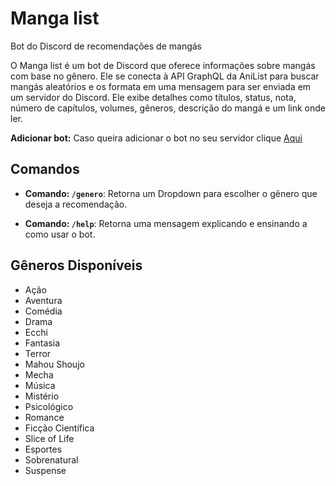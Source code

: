 # Manga list
Bot do Discord de recomendações de mangás

O Manga list é um bot de Discord que oferece informações sobre mangás com base no gênero. Ele se conecta à API GraphQL da AniList para buscar mangás aleatórios e os formata em uma mensagem para ser enviada em um servidor do Discord. Ele exibe detalhes como títulos, status, nota, número de capítulos, volumes, gêneros, descrição do mangá e um link onde ler.

**Adicionar bot:** Caso queira adicionar o bot no seu servidor clique <a style="" href="https://discord.com/api/oauth2/authorize?client_id=1140557483090378772&permissions=2147576832&scope=bot%20applications.commands" target="_blank" rel="external">Aqui</a>

## Comandos

- **Comando: `/genero`**: Retorna um Dropdown para escolher o gênero que deseja a recomendação.

- **Comando: `/help`**: Retorna uma mensagem explicando e ensinando a como usar o bot.

## Gêneros Disponíveis

- Ação
- Aventura
- Comédia
- Drama
- Ecchi
- Fantasia
- Terror
- Mahou Shoujo
- Mecha
- Música
- Mistério
- Psicológico
- Romance
- Ficção Científica
- Slice of Life
- Esportes
- Sobrenatural
- Suspense